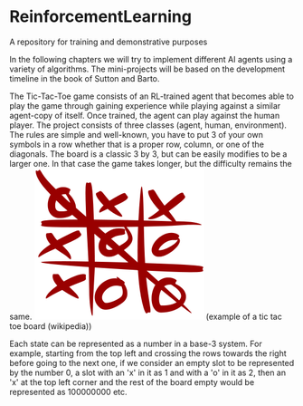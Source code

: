 # ReinforcementLearning
A repository for training and demonstrative purposes

In the following chapters we will try to implement different AI agents using a variety of algorithms.
The mini-projects will be based on the development timeline in the book of Sutton and Barto.

The Tic-Tac-Toe game consists of an RL-trained agent that becomes able to play the game through
gaining experience while playing against a similar agent-copy of itself. Once trained, the agent
can play against the human player.
The project consists of three classes (agent, human, environment).
The rules are simple and well-known, you have to put 3 of your own symbols in a row whether that is a proper row,
column, or one of the diagonals.
The board is a classic 3 by 3, but can be easily modifies to be a larger one. In that case the game takes longer, but
the difficulty remains the same.
![TicTacToe](300px-Tic_tac_toe.svg[1].png)
(example of a tic tac toe board (wikipedia))

Each state can be represented as a number in a base-3 system. For example, starting from the top left and crossing the rows towards the right before going to the next one, if we consider an empty slot to be represented by the number 0, a slot with an 'x' in it as 1 and with a 'o' in it as 2, then an 'x' at the top left corner and the rest of the board empty would be represented as 100000000 etc.
